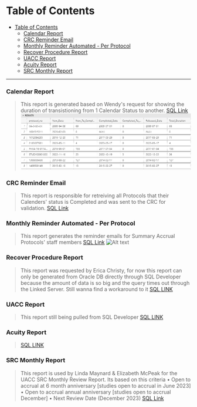 # Table of Contents
- [Table of Contents](#table-of-contents)
    - [Calendar Report](#calendar-report)
    - [CRC Reminder Email](#crc-reminder-email)
    - [Monthly Reminder Automated - Per Protocol](#monthly-reminder-automated---per-protocol)
    - [Recover Procedure Report](#recover-procedure-report)
    - [UACC Report](#uacc-report)
    - [Acuity Report](#acuity-report)
    - [SRC Monthly Report](#src-monthly-report)

---

### Calendar Report
> This report is generated based on Wendy's request for showing the duration of transistioning from 1 Calendar Status to another.
[SQL Link](https://dev.azure.com/COM-CTMS/_git/OnCore-CTMS-Scripts?anchor=acuity-report&path=/Calendar%20Report.sql)
![Sample Data](image.png)



<!-- <details>
<summary>Code Block</summary>

```python
def my_function():
    print("Hello, World!") -->

### CRC Reminder Email
> This report is responsible for retreiving all Protocols that their Calenders' status is Completed and was sent to the CRC for validation.
[SQL Link]()

### Monthly Reminder Automated - Per Protocol

> This report generates the reminder emails for Summary Accrual Protocols' staff members
[SQL Link](https://dev.azure.com/COM-CTMS/_git/OnCore-CTMS-Scripts?anchor=acuity-report&path=/Monthly%20Reminder%20Automated%20-%20Per%20Protocol.sql)
![Alt text](image-1.png)

### Recover Procedure Report

> This report was requested by Erica Christy, for now this report can only be generated from Oracle DB directly through SQL Developer because the amount of data is so big and the query times out through the Linked Server. Still wanna find a workaround to it
[SQL LINK](https://dev.azure.com/COM-CTMS/_git/OnCore-CTMS-Scripts?anchor=acuity-report&path=/Recover%20Procedure.sql)


### UACC Report

> This report still being pulled from SQL Developer
[SQL LINK](https://dev.azure.com/COM-CTMS/_git/OnCore-CTMS-Scripts?anchor=acuity-report&path=/UACC%20Report.sql)

### Acuity Report
>[SQL LINK](https://dev.azure.com/COM-CTMS/_git/OnCore-CTMS-Scripts?anchor=acuity-report&path=/Acuity%20Report.sql)

### SRC Monthly Report

> This report is used by Linda Maynard & Elizabeth McPeak for the UACC SRC Monthly Review Report. 
> Its based on this criteria 
•	Open to accrual at 6 month anniversary [studies open to accrual in June 2023]
•	Open to accrual annual anniversary [studies open to accrual December]
•	Next Review Date (December 2023)
[SQL Link](https://dev.azure.com/COM-CTMS/_git/OnCore-CTMS-Scripts?anchor=acuity-report&path=/SRC%20Accrual%20Monthly%20Review%20Report.sql)
